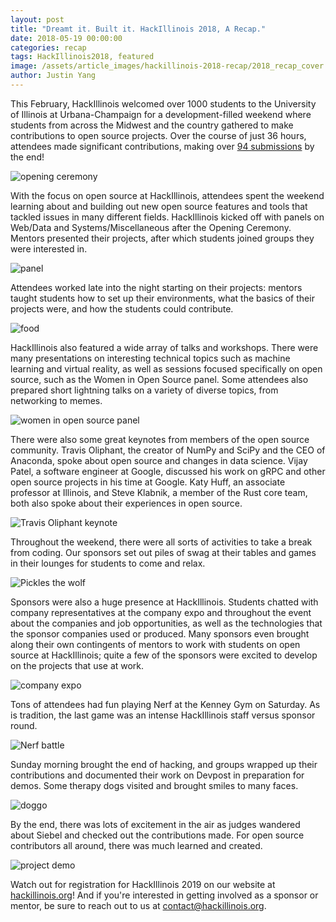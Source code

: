 ```yaml
---
layout: post
title: "Dreamt it. Built it. HackIllinois 2018, A Recap."
date: 2018-05-19 00:00:00
categories: recap
tags: HackIllinois2018, featured
image: /assets/article_images/hackillinois-2018-recap/2018_recap_cover.jpg
author: Justin Yang
---
```


This February, HackIllinois welcomed over 1000 students to the University of Illinois at Urbana-Champaign for a development-filled weekend where students from across the Midwest and the country gathered to make contributions to open source projects. Over the course of just 36 hours, attendees made significant contributions, making over [94 submissions](https://hackillinois-2018.devpost.com/submissions) by the end!

![opening ceremony](/assets/article_images/hackillinois-2018-recap/ceremony.jpg "HackIllinois 2018 kicks off!")

With the focus on open source at HackIllinois, attendees spent the weekend learning about and building out new open source features and tools that tackled issues in many different fields. HackIllinois kicked off with panels on Web/Data and Systems/Miscellaneous after the Opening Ceremony. Mentors presented their projects, after which students joined groups they were interested in.

![panel](/assets/article_images/hackillinois-2018-recap/panel.jpg "Mentors talk about open source at the Web/Data panel")

Attendees worked late into the night starting on their projects: mentors taught students how to set up their environments, what the basics of their projects were, and how the students could contribute.

![food](/assets/article_images/hackillinois-2018-recap/food.jpg "Attendees fill up on food to fuel them through the night")

HackIllinois also featured a wide array of talks and workshops. There were many presentations on interesting technical topics such as machine learning and virtual reality, as well as sessions focused specifically on open source, such as the Women in Open Source panel. Some attendees also prepared short lightning talks on a variety of diverse topics, from networking to memes.

![women in open source panel](/assets/article_images/hackillinois-2018-recap/wos.jpg "Lively discussion at the women in open source panel")

There were also some great keynotes from members of the open source community. Travis Oliphant, the creator of NumPy and SciPy and the CEO of Anaconda, spoke about open source and changes in data science. Vijay Patel, a software engineer at Google, discussed his work on gRPC and other open source projects in his time at Google. Katy Huff, an associate professor at Illinois, and Steve Klabnik, a member of the Rust core team, both also spoke about their experiences in open source.

![Travis Oliphant keynote](/assets/article_images/hackillinois-2018-recap/travis.jpg "Travis Oliphant talks about his company Quansight during his keynote")

Throughout the weekend, there were all sorts of activities to take a break from coding. Our sponsors set out piles of swag at their tables and games in their lounges for students to come and relax.

![Pickles the wolf](/assets/article_images/hackillinois-2018-recap/pickles.jpg "Pickles the wolf hangs out in the IMO lounge")

Sponsors were also a huge presence at HackIllinois. Students chatted with company representatives at the company expo and throughout the event about the companies and job opportunities, as well as the technologies that the sponsor companies used or produced. Many sponsors even brought along their own contingents of mentors to work with students on open source at HackIllinois; quite a few of the sponsors were excited to develop on the projects that use at work.

![company expo](/assets/article_images/hackillinois-2018-recap/sponsor.jpg "A student and sponsor representatives chat at the company expo")

Tons of attendees had fun playing Nerf at the Kenney Gym on Saturday. As is tradition, the last game was an intense HackIllinois staff versus sponsor round.

![Nerf battle](/assets/article_images/hackillinois-2018-recap/nerf.jpg "Battling it out at Nerf")

Sunday morning brought the end of hacking, and groups wrapped up their contributions and documented their work on Devpost in preparation for demos. Some therapy dogs visited and brought smiles to many faces.

![doggo](/assets/article_images/hackillinois-2018-recap/dog.jpg "Taking a break with the cute doggo")

By the end, there was lots of excitement in the air as judges wandered about Siebel and checked out the contributions made. For open source contributors all around, there was much learned and created.

![project demo](/assets/article_images/hackillinois-2018-recap/demo.jpg "A group presents their contributions at the project expo")

Watch out for registration for HackIllinois 2019 on our website at [hackillinois.org](https://hackillinois.org)! And if you're interested in getting involved as a sponsor or mentor, be sure to reach out to us at contact@hackillinois.org.
